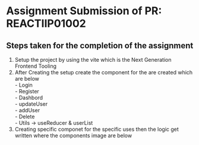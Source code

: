 # Assignment Submission of PR: REACTIIP01002

## Steps taken for the completion of the assignment
<ol>
  <li>Setup the project by using the vite which is the Next Generation Frontend Tooling</li>
  <li>After Creating the setup create the component for the are created which are below</li>
  - Login <br/>
  - Register <br/>
  - Dashbord <br/>
  - updateUser <br/>
  - addUser <br/>
  - Delete <br/>
  - Utils -> useReducer & userList
  <li>Creating specific componet for the specific uses then the logic get written where the components image are below</li>
</ol>
